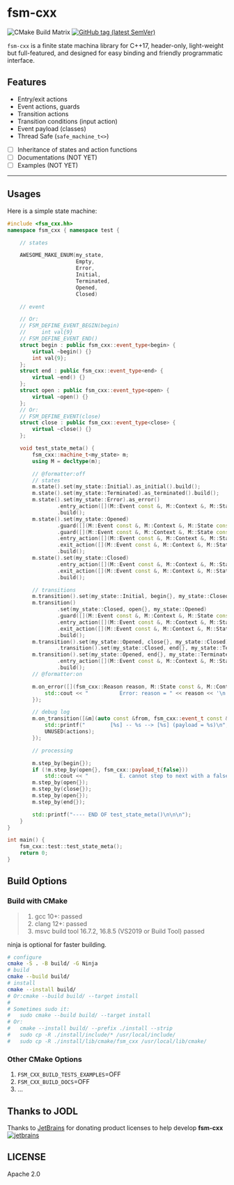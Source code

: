 # fsm-cxx

![CMake Build Matrix](https://github.com/hedzr/fsm-cxx/workflows/CMake%20Build%20Matrix/badge.svg) <!--
![CMake Build Matrix](https://github.com/hedzr/fsm-cxx/workflows/CMake%20Build%20Matrix/badge.svg?event=release)
--> [![GitHub tag (latest SemVer)](https://img.shields.io/github/tag/hedzr/fsm-cxx.svg?label=release)](https://github.com/hedzr/fsm-cxx/releases)

`fsm-cxx` is a finite state machina library for C++17, header-only, light-weight but full-featured, and designed for easy binding and friendly programmatic interface.

## Features

- Entry/exit actions
- Event actions, guards
- Transition actions
- Transition conditions (input action)
- Event payload (classes)
- Thread Safe (`safe_machine_t<>`)
- [ ] Inheritance of states and action functions
- [ ] Documentations (NOT YET)
- [ ] Examples (NOT YET)

---

<!--
Statechart features
Hierarchical states
Entry and exit actions
Internal transitions
Transition actions
Transition guards (conditions)
State history
Event deferring
Orthogonal regions
Statechart extensions
Optional event priority
Optional common base for states and easy definition of dispatching common interface calls to current state
Pushdown automaton
Compile-time checks
Thread safety
Exception safety
No vtables (unless common base feature is used)
Header only
Relatively fast compile time
No external dependencies except STL
-->

## Usages

Here is a simple state machine:

```cpp
#include <fsm_cxx.hh>
namespace fsm_cxx { namespace test {

    // states

    AWESOME_MAKE_ENUM(my_state,
                      Empty,
                      Error,
                      Initial,
                      Terminated,
                      Opened,
                      Closed)

    // event

    // Or:
    // FSM_DEFINE_EVENT_BEGIN(begin)
    //     int val{9}
    // FSM_DEFINE_EVENT_END()
    struct begin : public fsm_cxx::event_type<begin> {
        virtual ~begin() {}
        int val{9};
    };
    struct end : public fsm_cxx::event_type<end> {
        virtual ~end() {}
    };
    struct open : public fsm_cxx::event_type<open> {
        virtual ~open() {}
    };
    // Or:
    // FSM_DEFINE_EVENT(close)
    struct close : public fsm_cxx::event_type<close> {
        virtual ~close() {}
    };

    void test_state_meta() {
        fsm_cxx::machine_t<my_state> m;
        using M = decltype(m);

        // @formatter:off
        // states
        m.state().set(my_state::Initial).as_initial().build();
        m.state().set(my_state::Terminated).as_terminated().build();
        m.state().set(my_state::Error).as_error()
                .entry_action([](M::Event const &, M::Context &, M::State const &, M::Payload const &) { std::cerr << "          .. <error> entering" << '\n'; })
                .build();
        m.state().set(my_state::Opened)
                .guard([](M::Event const &, M::Context &, M::State const &, M::Payload const &) -> bool { return true; })
                .guard([](M::Event const &, M::Context &, M::State const &, M::Payload const &p) -> bool { return p._ok; })
                .entry_action([](M::Event const &, M::Context &, M::State const &, M::Payload const &) { std::cout << "          .. <opened> entering" << '\n'; })
                .exit_action([](M::Event const &, M::Context &, M::State const &, M::Payload const &) { std::cout << "          .. <opened> exiting" << '\n'; })
                .build();
        m.state().set(my_state::Closed)
                .entry_action([](M::Event const &, M::Context &, M::State const &, M::Payload const &) { std::cout << "          .. <closed> entering" << '\n'; })
                .exit_action([](M::Event const &, M::Context &, M::State const &, M::Payload const &) { std::cout << "          .. <closed> exiting" << '\n'; })
                .build();

        // transitions
        m.transition().set(my_state::Initial, begin{}, my_state::Closed).build();
        m.transition()
                .set(my_state::Closed, open{}, my_state::Opened)
                .guard([](M::Event const &, M::Context &, M::State const &, M::Payload const &p) -> bool { return p._ok; })
                .entry_action([](M::Event const &, M::Context &, M::State const &, M::Payload const &) { std::cout << "          .. <closed -> opened> entering" << '\n'; })
                .exit_action([](M::Event const &, M::Context &, M::State const &, M::Payload const &) { std::cout << "          .. <closed -> opened> exiting" << '\n'; })
                .build();
        m.transition().set(my_state::Opened, close{}, my_state::Closed).build()
                .transition().set(my_state::Closed, end{}, my_state::Terminated).build();
        m.transition().set(my_state::Opened, end{}, my_state::Terminated)
                .entry_action([](M::Event const &, M::Context &, M::State const &, M::Payload const &) { std::cout << "          .. <T><END>" << '\n'; })
                .build();
        // @formatter:on

        m.on_error([](fsm_cxx::Reason reason, M::State const &, M::Context &, M::Event const &, M::Payload const &) {
            std::cout << "          Error: reason = " << reason << '\n';
        });

        // debug log
        m.on_transition([&m](auto const &from, fsm_cxx::event_t const &ev, auto const &to, auto const &actions, auto const &payload) {
            std::printf("        [%s] -- %s --> [%s] (payload = %s)\n", m.state_to_sting(from).c_str(), ev.to_string().c_str(), m.state_to_sting(to).c_str(), to_string(payload).c_str());
            UNUSED(actions);
        });

        // processing

        m.step_by(begin{});
        if (!m.step_by(open{}, fsm_cxx::payload_t{false}))
            std::cout << "          E. cannot step to next with a false payload\n";
        m.step_by(open{});
        m.step_by(close{});
        m.step_by(open{});
        m.step_by(end{});

        std::printf("---- END OF test_state_meta()\n\n\n");
    }
}

int main() {
    fsm_cxx::test::test_state_meta();
    return 0;
}
```

## Build Options

### Build with CMake

> 1. gcc 10+: passed
> 2. clang 12+: passed
> 3. msvc build tool 16.7.2, 16.8.5 (VS2019 or Build Tool) passed

ninja is optional for faster building.

```bash
# configure
cmake -S . -B build/ -G Ninja
# build
cmake --build build/
# install
cmake --install build/
# Or:cmake --build build/ --target install
#
# Sometimes sudo it:
#   sudo cmake --build build/ --target install
# Or:
#   cmake --install build/ --prefix ./install --strip
#   sudo cp -R ./install/include/* /usr/local/include/
#   sudo cp -R ./install/lib/cmake/fsm_cxx /usr/local/lib/cmake/
```

### Other CMake Options

1. `FSM_CXX_BUILD_TESTS_EXAMPLES`=OFF
2. `FSM_CXX_BUILD_DOCS`=OFF
3. ...

## Thanks to JODL

Thanks to [JetBrains](https://www.jetbrains.com/?from=fsm-cxx) for donating product licenses to help develop **fsm-cxx** [![jetbrains](https://gist.githubusercontent.com/hedzr/447849cb44138885e75fe46f1e35b4a0/raw/bedfe6923510405ade4c034c5c5085487532dee4/jetbrains-variant-4.svg)](https://www.jetbrains.com/?from=hedzr/fsm-cxx)

## LICENSE

Apache 2.0
